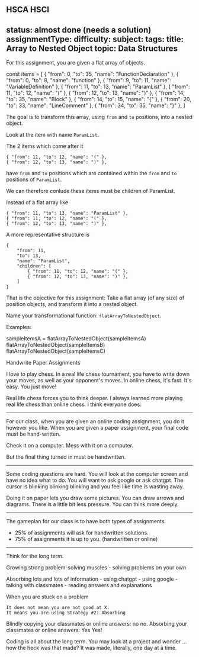 HSCA
HSCI
-------------
status: almost done (needs a solution)
assignmentType: 
difficulty:
subject: 
tags:
title: Array to Nested Object
topic: Data Structures
-------------

For this assignment, you are given a flat array of objects.

const items = [
    { "from": 0, "to": 35, "name": "FunctionDeclaration" },
    { "from": 0, "to": 8, "name": "function" },
    { "from": 9, "to": 11, "name": "VariableDefinition" },
    { "from": 11, "to": 13, "name": "ParamList" },
    { "from": 11, "to": 12, "name": "(" },
    { "from": 12, "to": 13, "name": ")" },
    { "from": 14, "to": 35, "name": "Block" },
    { "from": 14, "to": 15, "name": "{" },
    { "from": 20, "to": 33, "name": "LineComment" },
    { "from": 34, "to": 35, "name": "}" },
]

The goal is to transform this array, using `from` and `to` positions, into a nested object.

Look at the item with name `ParamList`.

The 2 items which come after it

    { "from": 11, "to": 12, "name": "(" },
    { "from": 12, "to": 13, "name": ")" },

have `from` and `to` positions which are contained within the `from` and `to` positions of `ParamList`.

We can therefore conlude these items must be children of ParamList.

Instead of a flat array like 

    { "from": 11, "to": 13, "name": "ParamList" },
    { "from": 11, "to": 12, "name": "(" },
    { "from": 12, "to": 13, "name": ")" },

A more representative structure is

    { 
        "from": 11, 
        "to": 13, 
        "name": "ParamList",
        "children": [
            { "from": 11, "to": 12, "name": "(" },
            { "from": 12, "to": 13, "name": ")" },
        ]
    }


That is the objective for this assignment: Take a flat array (of any size) of position objects, and transform it into a nested object.

Name your transformational function: `flatArrayToNestedObject`.


Examples:

sampleItemsA = 
flatArrayToNestedObject(sampleItemsA)
flatArrayToNestedObject(sampleItemsB)
flatArrayToNestedObject(sampleItemsC)


Handwrite Paper Assignments

I love to play chess. In a real life chess tournament, you have to write down your moves, as well as your opponent's moves. In online chess, it's fast. It's easy. You just move!

Real life chess forces you to think deeper.
I always learned more playing real life chess than online chess.
I think everyone does.

--------------------------------
For our class, when you are given an online coding assignment, you do it however you like.
When you are given a paper assignment, your final code must be hand-written.

Check it on a computer.
Mess with it on a computer.

But the final thing turned in must be handwritten.

--------------------------------

Some coding questions are hard.
You will look at the computer screen and have no idea what to do.
You will want to ask google or ask chatgpt.
The cursor is blinking blinking blinking and you feel like time is wasting away.

Doing it on paper lets you draw some pictures.
You can draw arrows and diagrams.
There is a little bit less pressure.
You can think more deeply.

--------------------------------

The gameplan for our class is to have both types of assignments.

- 25% of assignments will ask for handwritten solutions.
- 75% of assignments it is up to you. (handwritten or online)


--------------------------------

Think for the long term.

Growing strong problem-solving muscles
    - solving problems on your own

Absorbing lots and lots of information
    - using chatgpt
    - using google
    - talking with classmates
    - reading answers and explanations


When you are stuck on a problem

    It does not mean you are not good at X.
    It means you are using Strategy #2: Absorbing 

Blindly copying your classmates or online answers: no no.
Absorbing your classmates or online answers: Yes Yes!

Coding is all about the long term.
You may look at a project and wonder ... how the heck was that made?
It was made, literally, one day at a time.
